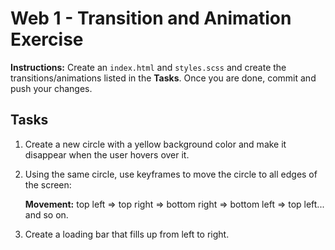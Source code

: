 # Web 1 - Transition and Animation Exercise

**Instructions:** Create an `index.html` and `styles.scss` and create the transitions/animations listed in the **Tasks**. Once you are done, commit and push your changes.

## Tasks

1. Create a new circle with a yellow background color and make it disappear when the user hovers over it.

2. Using the same circle, use keyframes to move the circle to all edges of the screen:

   **Movement:** top left => top right => bottom right => bottom left => top left... and so on.

4. Create a loading bar that fills up from left to right.
